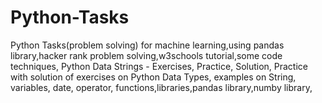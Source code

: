# Python-Tasks
Python Tasks(problem solving) for machine learning,using pandas library,hacker rank problem solving,w3schools tutorial,some code techniques,
Python Data Strings - Exercises, Practice, Solution, Practice with solution of exercises on Python Data Types, examples on String, variables, date, operator, functions,libraries,pandas library,numby library,
